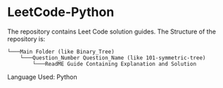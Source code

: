 # LeetCode-Python
The repository contains Leet Code solution guides. The Structure of the repository is:

```
└───Main Folder (like Binary_Tree)
    └───Question_Number Question_Name (like 101-symmetric-tree)
        └───ReadME Guide Containing Explanation and Solution
```

Language Used: Python
